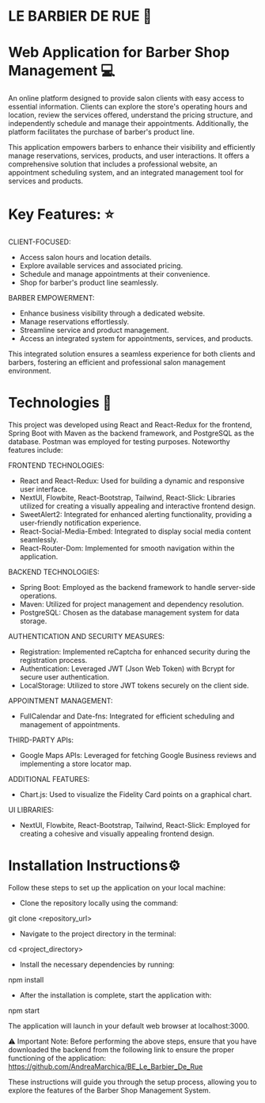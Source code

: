 # LE BARBIER DE RUE 💈

# Web Application for Barber Shop Management 💻

An online platform designed to provide salon clients with easy access to essential information. Clients can explore the store's operating hours and location, review the services offered, understand the pricing structure, and independently schedule and manage their appointments. Additionally, the platform facilitates the purchase of barber's product line.

This application empowers barbers to enhance their visibility and efficiently manage reservations, services, products, and user interactions. It offers a comprehensive solution that includes a professional website, an appointment scheduling system, and an integrated management tool for services and products.

# Key Features: ⭐

CLIENT-FOCUSED:

- Access salon hours and location details.
- Explore available services and associated pricing.
- Schedule and manage appointments at their convenience.
- Shop for barber's product line seamlessly.

BARBER EMPOWERMENT:

- Enhance business visibility through a dedicated website.
- Manage reservations effortlessly.
- Streamline service and product management.
- Access an integrated system for appointments, services, and products.

This integrated solution ensures a seamless experience for both clients and barbers, fostering an efficient and professional salon management environment.

# Technologies 🔧

This project was developed using React and React-Redux for the frontend, Spring Boot with Maven as the backend framework, and PostgreSQL as the database. Postman was employed for testing purposes. Noteworthy features include:

FRONTEND TECHNOLOGIES:

- React and React-Redux: Used for building a dynamic and responsive user interface.
- NextUI, Flowbite, React-Bootstrap, Tailwind, React-Slick: Libraries utilized for creating a visually appealing and interactive frontend design.
- SweetAlert2: Integrated for enhanced alerting functionality, providing a user-friendly notification experience.
- React-Social-Media-Embed: Integrated to display social media content seamlessly.
- React-Router-Dom: Implemented for smooth navigation within the application.

BACKEND TECHNOLOGIES:

- Spring Boot: Employed as the backend framework to handle server-side operations.
- Maven: Utilized for project management and dependency resolution.
- PostgreSQL: Chosen as the database management system for data storage.

AUTHENTICATION AND SECURITY MEASURES:

- Registration: Implemented reCaptcha for enhanced security during the registration process.
- Authentication: Leveraged JWT (Json Web Token) with Bcrypt for secure user authentication.
- LocalStorage: Utilized to store JWT tokens securely on the client side.

APPOINTMENT MANAGEMENT:

- FullCalendar and Date-fns: Integrated for efficient scheduling and management of appointments.

THIRD-PARTY APIs:

- Google Maps APIs: Leveraged for fetching Google Business reviews and implementing a store locator map.

ADDITIONAL FEATURES:

- Chart.js: Used to visualize the Fidelity Card points on a graphical chart.

UI LIBRARIES:

- NextUI, Flowbite, React-Bootstrap, Tailwind, React-Slick: Employed for creating a cohesive and visually appealing frontend design.

# Installation Instructions⚙️

Follow these steps to set up the application on your local machine:

- Clone the repository locally using the command:

git clone <repository_url>

- Navigate to the project directory in the terminal:

cd <project_directory>

- Install the necessary dependencies by running:

npm install

- After the installation is complete, start the application with:

npm start

The application will launch in your default web browser at localhost:3000.

⚠️ Important Note:
Before performing the above steps, ensure that you have downloaded the backend from the following link to ensure the proper functioning of the application: https://github.com/AndreaMarchica/BE_Le_Barbier_De_Rue

These instructions will guide you through the setup process, allowing you to explore the features of the Barber Shop Management System.
